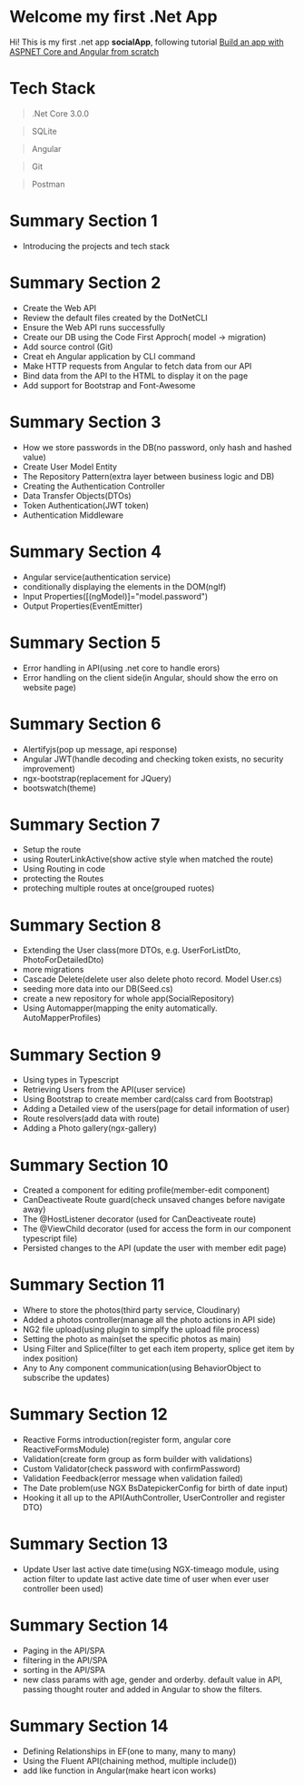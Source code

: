 # Welcome my first .Net App

Hi! This is my first .net app **socialApp**, following tutorial [Build an app with ASPNET Core and Angular from scratch](https://www.udemy.com/course/build-an-app-with-aspnet-core-and-angular-from-scratch/)



# Tech Stack

> .Net Core 3.0.0

> SQLite

> Angular

> Git

> Postman


# Summary Section 1
- Introducing the projects and tech stack


# Summary Section 2
- Create the Web API
- Review the default files created by the DotNetCLI 
- Ensure the Web API runs successfully
- Create our DB using the Code First Approch( model -> migration)
- Add source control (Git)
- Creat eh Angular application by CLI command
- Make HTTP requests from Angular to fetch data from our API
- Bind data from the API to the HTML to display it on the page
- Add support for Bootstrap and Font-Awesome

# Summary Section 3
- How we store passwords in the DB(no password, only hash and hashed value)
- Create User Model Entity
- The Repository Pattern(extra layer between business logic and DB)
- Creating the Authentication Controller
- Data Transfer Objects(DTOs)
- Token Authentication(JWT token)
- Authentication Middleware

# Summary Section 4
- Angular service(authentication service)
- conditionally displaying the elements in the DOM(ngIf)
- Input Properties([(ngModel)]="model.password")
- Output Properties(EventEmitter)

# Summary Section 5
- Error handling in API(using .net core to handle erors)
- Error handling on the client side(in Angular, should show the erro on website page)

# Summary Section 6
- Alertifyjs(pop up message, api response)
- Angular JWT(handle decoding and checking token exists, no security improvement)
- ngx-bootstrap(replacement for JQuery)
- bootswatch(theme)

# Summary Section 7
- Setup the route
- using RouterLinkActive(show active style when matched the route)
- Using Routing in code
- protecting the Routes
- proteching multiple routes at once(grouped ruotes)

# Summary Section 8
- Extending the User class(more DTOs, e.g. UserForListDto, PhotoForDetailedDto)
- more migrations
- Cascade Delete(delete user also delete photo record. Model User.cs)
- seeding more data into our DB(Seed.cs)
- create a new repository for whole app(SocialRepository)
 - Using Automapper(mapping the enity automatically. AutoMapperProfiles)

 # Summary Section 9
- Using types in Typescript
- Retrieving Users from the API(user service)
- Using Bootstrap to create member card(calss card from Bootstrap)
- Adding a Detailed view of the users(page for detail information of user)
- Route resolvers(add data with route)
- Adding a Photo gallery(ngx-gallery)

 # Summary Section 10
- Created a component for editing profile(member-edit component)
- CanDeactiveate Route guard(check unsaved changes before navigate away)
- The @HostListener decorator (used for CanDeactiveate route)
- The @ViewChild decorator (used for access the form in our component typescript file)
- Persisted changes to the API (update the user with member edit page)

 # Summary Section 11
- Where to store the photos(third party service, Cloudinary)
- Added a photos controller(manage all the photo actions in API side)
- NG2 file upload(using plugin to simplfy the upload file process)
- Setting the photo as main(set the specific photos as main)
- Using Filter and Splice(filter to get each item property, splice get item by index position)
- Any to Any component communication(using BehaviorObject to subscribe the updates)

 # Summary Section 12
- Reactive Forms introduction(register form, angular core ReactiveFormsModule)
- Validation(create form group as form builder with validations)
- Custom Validator(check password with confirmPassword)
- Validation Feedback(error message when validation failed)
- The Date problem(use NGX BsDatepickerConfig for birth of date input)
- Hooking it all up to the API(AuthController, UserController and register DTO)

 # Summary Section 13
- Update User last active date time(using NGX-timeago module, using action filter to update last active date time of user when ever user controller been used)

 # Summary Section 14
- Paging in the API/SPA
- filtering in the API/SPA
- sorting in the API/SPA
- new class params with age, gender and orderby. default value in API, passing thought router and added in Angular to show the filters.

 # Summary Section 14
- Defining Relationships in EF(one to many, many to many)
- Using the Fluent API(chaining method, multiple include())
- add like function in Angular(make heart icon works)